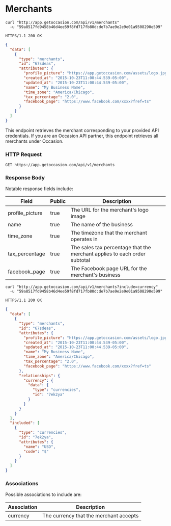 # Merchants

```shell
curl "http://app.getoccasion.com/api/v1/merchants"
  -u "59a8517fd9458b46d4ee59f8fd717fb80d:de7b7ae9e2e9e01a9508290e599"
```

```http
HTTPS/1.1 200 OK
```

```json
{
  "data": [
    {
      "type": "merchants",
      "id": "67sdeas",
      "attributes": {
        "profile_picture": "https://app.getoccasion.com/assets/logo.jpg",
        "created_at": "2015-10-23T11:00:44.539-05:00",
        "updated_at": "2015-10-23T11:00:44.539-05:00",
        "name": "My Business Name",
        "time_zone": "America/Chicago",
        "tax_percentage": "2.0",
        "facebook_page": "https://www.facebook.com/xxxx?fref=ts"
      }
    }
  ]
}
```

This endpoint retrieves the merchant corresponding to your provided API credentials. If you are an Occasion API partner, this endpoint retrieves all merchants under Occasion.

### HTTP Request

`GET https://app.getoccasion.com/api/v1/merchants`

### Response Body

Notable response fields include:

Field | Public | Description
----- | ------ | -----------
profile_picture | true | The URL for the merchant's logo image
name | true | The name of the business
time_zone | true | The timezone that the merchant operates in
tax_percentage | true | The sales tax percentage that the merchant applies to each order subtotal
facebook_page | true | The Facebook page URL for the merchant's business

```shell
curl "http://app.getoccasion.com/api/v1/merchants?include=currency"
  -u "59a8517fd9458b46d4ee59f8fd717fb80d:de7b7ae9e2e9e01a9508290e599"
```

```http
HTTPS/1.1 200 OK
```

```json
{
  "data": [
    {
      "type": "merchants",
      "id": "67sdeas",
      "attributes": {
        "profile_picture": "https://app.getoccasion.com/assets/logo.jpg",
        "created_at": "2015-10-23T11:00:44.539-05:00",
        "updated_at": "2015-10-23T11:00:44.539-05:00",
        "name": "My Business Name",
        "time_zone": "America/Chicago",
        "tax_percentage": "2.0",
        "facebook_page": "https://www.facebook.com/xxxx?fref=ts"
      },
      "relationships": {
        "currency": {
          "data": {
            "type": "currencies",
            "id": "7ek2ya"
          }
        }
      }
    }
  ],
  "included": [
    {
      "type": "currencies",
      "id": "7ek2ya",
      "attributes": {
        "name": "USD",
        "code": "$"
      }
    }
  ]
}
```

### Associations

Possible associations to include are:

Association | Description
----------- | -----------
currency | The currency that the merchant accepts
